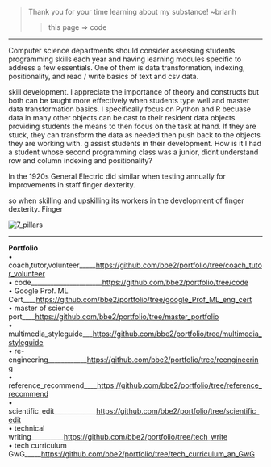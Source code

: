 > Thank you for your time learning about my substance! ~brianh
>> this page => code  
---------

Computer science departments should consider assessing students programming skills each year and having learning modules specific to address a few essentials. One of them is data transformation, indexing, positionality, and read / write basics of text and csv data.


skill development. I appreciate the importance of theory and constructs but both can be taught more effectively when students type well and master data transformation basics. I specifically focus on Python and R becuase data in many other objects can be cast to their resident data objects providing students the means to then focus on the task at hand. If they are stuck, they can transform the data as needed then push back to the objects they are working with.
g
assist students in their development. How is it I had a student whose second programming class was a junior, didnt understand row and column indexing and positionality?  

In the 1920s General Electric did similar when testing annually for improvements in staff finger dexterity. 

so when skilling and upskilling its workers in the development of finger dexterity. Finger 



![7_pillars](https://user-images.githubusercontent.com/59778456/200092472-1e7b6db7-0e17-4caa-bc10-90751f194708.JPG)

--------------
**Portfolio**  
• coach,tutor,volunteer_____https://github.com/bbe2/portfolio/tree/coach_tutor_volunteer  
• code______________________https://github.com/bbe2/portfolio/tree/code  
• Google Prof. ML Cert____https://github.com/bbe2/portfolio/tree/google_Prof_ML_eng_cert  
• master of science port____https://github.com/bbe2/portfolio/tree/master_portfolio  
• multimedia_styleguide___https://github.com/bbe2/portfolio/tree/multimedia_styleguide  
• re-engineering____________https://github.com/bbe2/portfolio/tree/reengineering  
• reference_recommend____https://github.com/bbe2/portfolio/tree/reference_recommend  
• scientific_edit_____________https://github.com/bbe2/portfolio/tree/scientific_edit  
• technical writing__________https://github.com/bbe2/portfolio/tree/tech_write  
• tech curriculum GwG_____https://github.com/bbe2/portfolio/tree/tech_curriculum_an_GwG

